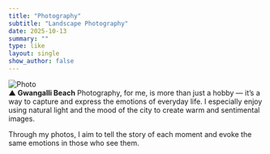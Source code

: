 ```yaml
---
title: "Photography"
subtitle: "Landscape Photography"
date: 2025-10-13
summary: ""
type: like
layout: single
show_author: false
---
```


![Photo](hslike/picture.jpg)  
**▲ Gwangalli Beach**
Photography, for me, is more than just a hobby — it’s a way to capture and express the emotions of everyday life.
I especially enjoy using natural light and the mood of the city to create warm and sentimental images.

Through my photos, I aim to tell the story of each moment and evoke the same emotions in those who see them.
